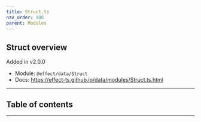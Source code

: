 ```yaml
---
title: Struct.ts
nav_order: 108
parent: Modules
---
```


## Struct overview

Added in v2.0.0

- Module: `@effect/data/Struct`
- Docs: https://effect-ts.github.io/data/modules/Struct.ts.html

---

<h2 class="text-delta">Table of contents</h2>

---
